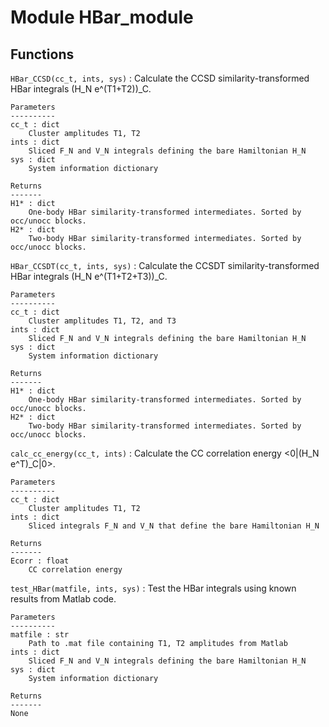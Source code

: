 Module HBar_module
==================

Functions
---------

    
`HBar_CCSD(cc_t, ints, sys)`
:   Calculate the CCSD similarity-transformed HBar integrals (H_N e^(T1+T2))_C.
    
    Parameters
    ----------
    cc_t : dict
        Cluster amplitudes T1, T2
    ints : dict
        Sliced F_N and V_N integrals defining the bare Hamiltonian H_N
    sys : dict
        System information dictionary
    
    Returns
    -------
    H1* : dict
        One-body HBar similarity-transformed intermediates. Sorted by occ/unocc blocks.
    H2* : dict
        Two-body HBar similarity-transformed intermediates. Sorted by occ/unocc blocks.

    
`HBar_CCSDT(cc_t, ints, sys)`
:   Calculate the CCSDT similarity-transformed HBar integrals (H_N e^(T1+T2+T3))_C.
    
    Parameters
    ----------
    cc_t : dict
        Cluster amplitudes T1, T2, and T3
    ints : dict
        Sliced F_N and V_N integrals defining the bare Hamiltonian H_N
    sys : dict
        System information dictionary
    
    Returns
    -------
    H1* : dict
        One-body HBar similarity-transformed intermediates. Sorted by occ/unocc blocks.
    H2* : dict
        Two-body HBar similarity-transformed intermediates. Sorted by occ/unocc blocks.

    
`calc_cc_energy(cc_t, ints)`
:   Calculate the CC correlation energy <0|(H_N e^T)_C|0>.
    
    Parameters
    ----------
    cc_t : dict
        Cluster amplitudes T1, T2
    ints : dict
        Sliced integrals F_N and V_N that define the bare Hamiltonian H_N
        
    Returns
    -------
    Ecorr : float
        CC correlation energy

    
`test_HBar(matfile, ints, sys)`
:   Test the HBar integrals using known results from Matlab code.
    
    Parameters
    ----------
    matfile : str
        Path to .mat file containing T1, T2 amplitudes from Matlab
    ints : dict
        Sliced F_N and V_N integrals defining the bare Hamiltonian H_N
    sys : dict
        System information dictionary
    
    Returns
    -------
    None